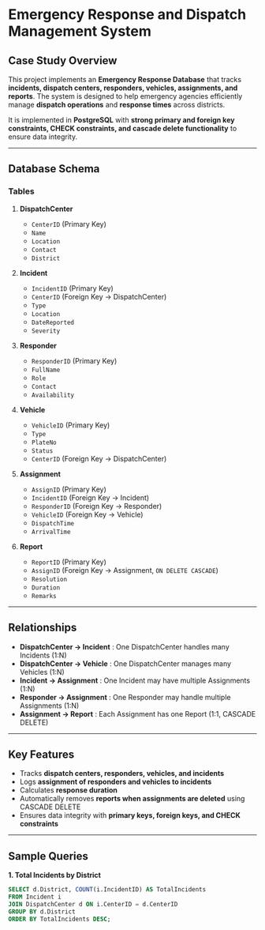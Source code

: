 
# Emergency Response and Dispatch Management System

## Case Study Overview
This project implements an **Emergency Response Database** that tracks **incidents, dispatch centers, responders, vehicles, assignments, and reports**. The system is designed to help emergency agencies efficiently manage **dispatch operations** and **response times** across districts.

It is implemented in **PostgreSQL** with **strong primary and foreign key constraints, CHECK constraints, and cascade delete functionality** to ensure data integrity.

---

## Database Schema

### Tables

1. **DispatchCenter**
   - `CenterID` (Primary Key)
   - `Name`
   - `Location`
   - `Contact`
   - `District`

2. **Incident**
   - `IncidentID` (Primary Key)
   - `CenterID` (Foreign Key → DispatchCenter)
   - `Type`
   - `Location`
   - `DateReported`
   - `Severity`

3. **Responder**
   - `ResponderID` (Primary Key)
   - `FullName`
   - `Role`
   - `Contact`
   - `Availability`

4. **Vehicle**
   - `VehicleID` (Primary Key)
   - `Type`
   - `PlateNo`
   - `Status`
   - `CenterID` (Foreign Key → DispatchCenter)

5. **Assignment**
   - `AssignID` (Primary Key)
   - `IncidentID` (Foreign Key → Incident)
   - `ResponderID` (Foreign Key → Responder)
   - `VehicleID` (Foreign Key → Vehicle)
   - `DispatchTime`
   - `ArrivalTime`

6. **Report**
   - `ReportID` (Primary Key)
   - `AssignID` (Foreign Key → Assignment, `ON DELETE CASCADE`)
   - `Resolution`
   - `Duration`
   - `Remarks`

---

## Relationships
- **DispatchCenter → Incident** : One DispatchCenter handles many Incidents (1:N)  
- **DispatchCenter → Vehicle** : One DispatchCenter manages many Vehicles (1:N)  
- **Incident → Assignment** : One Incident may have multiple Assignments (1:N)  
- **Responder → Assignment** : One Responder may handle multiple Assignments (1:N)  
- **Assignment → Report** : Each Assignment has one Report (1:1, CASCADE DELETE)

---

## Key Features
- Tracks **dispatch centers, responders, vehicles, and incidents**
- Logs **assignment of responders and vehicles to incidents**
- Calculates **response duration**
- Automatically removes **reports when assignments are deleted** using CASCADE DELETE
- Ensures data integrity with **primary keys, foreign keys, and CHECK constraints**

---

## Sample Queries

**1. Total Incidents by District**
```sql
SELECT d.District, COUNT(i.IncidentID) AS TotalIncidents
FROM Incident i
JOIN DispatchCenter d ON i.CenterID = d.CenterID
GROUP BY d.District
ORDER BY TotalIncidents DESC;
